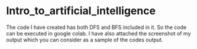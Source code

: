 # Intro_to_artificial_intelligence
The code I have created has both DFS and BFS included in it.
So the code can be executed in google colab.
I have also attached the screenshot of my output which you can consider as a sample of the codes output.
